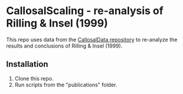 # CallosalScaling - re-analysis of Rilling & Insel (1999)

This repo uses data from the [CallosalData repository](https://github.com/guruucsd/CallosalData) to re-analyze the results and conclusions of Rilling & Insel (1999).

## Installation

1. Clone this repo.
2. Run scripts from the "publications" folder.

